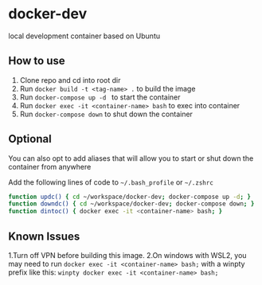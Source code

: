 # docker-dev

local development container based on Ubuntu

## How to use
1. Clone repo and cd into root dir
2. Run `docker build -t <tag-name> .` to build the image
3. Run `docker-compose up -d ` to start the container
4. Run `docker exec -it <container-name> bash` to exec into container
5. Run `docker-compose down` to shut down the container

## Optional
You can also opt to add aliases that will allow you to start or shut down the container from anywhere

Add the following lines of code to `~/.bash_profile` or `~/.zshrc`

```bash
function updc() { cd ~/workspace/docker-dev; docker-compose up -d; }
function downdc() { cd ~/workspace/docker-dev; docker-compose down; }
function dintoc() { docker exec -it <container-name> bash; }
```

## Known Issues
1.Turn off VPN before building this image.
2.On windows with WSL2, you may need to run `docker exec -it <container-name> bash;` with a winpty prefix like this: `winpty docker exec -it <container-name> bash;`
